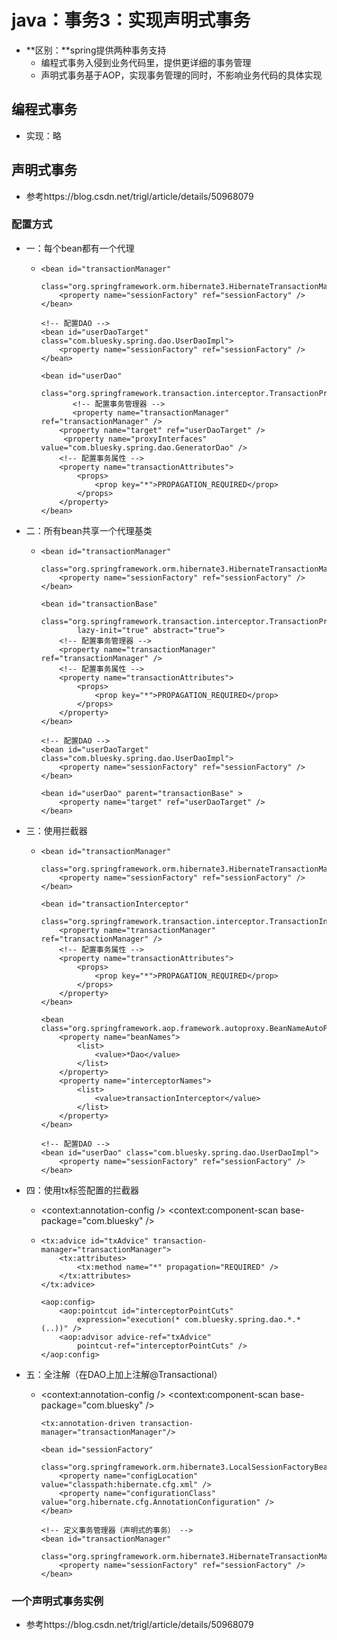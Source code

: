 # java：事务3：实现声明式事务

* **区别：**spring提供两种事务支持
  * 编程式事务入侵到业务代码里，提供更详细的事务管理
  * 声明式事务基于AOP，实现事务管理的同时，不影响业务代码的具体实现



## 编程式事务

* 实现：略



## 声明式事务

* 参考https://blog.csdn.net/trigl/article/details/50968079

### 配置方式

* 一：每个bean都有一个代理

  * <!-- 定义事务管理器（声明式的事务） --> 
        <bean id="transactionManager"
            class="org.springframework.orm.hibernate3.HibernateTransactionManager">
            <property name="sessionFactory" ref="sessionFactory" />
        </bean>

        <!-- 配置DAO -->
        <bean id="userDaoTarget" class="com.bluesky.spring.dao.UserDaoImpl">
            <property name="sessionFactory" ref="sessionFactory" />
        </bean>
        
        <bean id="userDao" 
            class="org.springframework.transaction.interceptor.TransactionProxyFactoryBean"> 
               <!-- 配置事务管理器 --> 
               <property name="transactionManager" ref="transactionManager" />    
            <property name="target" ref="userDaoTarget" /> 
             <property name="proxyInterfaces" value="com.bluesky.spring.dao.GeneratorDao" />
            <!-- 配置事务属性 --> 
            <property name="transactionAttributes"> 
                <props> 
                    <prop key="*">PROPAGATION_REQUIRED</prop>
                </props> 
            </property> 
        </bean>

* 二：所有bean共享一个代理基类

  * <!-- 定义事务管理器（声明式的事务） --> 
        <bean id="transactionManager"
            class="org.springframework.orm.hibernate3.HibernateTransactionManager">
            <property name="sessionFactory" ref="sessionFactory" />
        </bean>

        <bean id="transactionBase" 
                class="org.springframework.transaction.interceptor.TransactionProxyFactoryBean" 
                lazy-init="true" abstract="true"> 
            <!-- 配置事务管理器 --> 
            <property name="transactionManager" ref="transactionManager" /> 
            <!-- 配置事务属性 --> 
            <property name="transactionAttributes"> 
                <props> 
                    <prop key="*">PROPAGATION_REQUIRED</prop> 
                </props> 
            </property> 
        </bean>   
        
        <!-- 配置DAO -->
        <bean id="userDaoTarget" class="com.bluesky.spring.dao.UserDaoImpl">
            <property name="sessionFactory" ref="sessionFactory" />
        </bean>
        
        <bean id="userDao" parent="transactionBase" > 
            <property name="target" ref="userDaoTarget" />  
        </bean>

* 三：使用拦截器

  * <!-- 定义事务管理器（声明式的事务） --> 
        <bean id="transactionManager"
            class="org.springframework.orm.hibernate3.HibernateTransactionManager">
            <property name="sessionFactory" ref="sessionFactory" />
        </bean> 

        <bean id="transactionInterceptor" 
            class="org.springframework.transaction.interceptor.TransactionInterceptor"> 
            <property name="transactionManager" ref="transactionManager" /> 
            <!-- 配置事务属性 --> 
            <property name="transactionAttributes"> 
                <props> 
                    <prop key="*">PROPAGATION_REQUIRED</prop> 
                </props> 
            </property> 
        </bean>
        
        <bean class="org.springframework.aop.framework.autoproxy.BeanNameAutoProxyCreator"> 
            <property name="beanNames"> 
                <list> 
                    <value>*Dao</value>
                </list> 
            </property> 
            <property name="interceptorNames"> 
                <list> 
                    <value>transactionInterceptor</value> 
                </list> 
            </property> 
        </bean> 
        
        <!-- 配置DAO -->
        <bean id="userDao" class="com.bluesky.spring.dao.UserDaoImpl">
            <property name="sessionFactory" ref="sessionFactory" />
        </bean>

* 四：使用tx标签配置的拦截器

  * <context:annotation-config />
    <context:component-scan base-package="com.bluesky" /><!-- 定义事务管理器（声明式的事务） --> 
        <bean id="transactionManager"
            class="org.springframework.orm.hibernate3.HibernateTransactionManager">
            <property name="sessionFactory" ref="sessionFactory" />
        </bean>

  *     <tx:advice id="txAdvice" transaction-manager="transactionManager">
            <tx:attributes>
                <tx:method name="*" propagation="REQUIRED" />
            </tx:attributes>
        </tx:advice>
        
        <aop:config>
            <aop:pointcut id="interceptorPointCuts"
                expression="execution(* com.bluesky.spring.dao.*.*(..))" />
            <aop:advisor advice-ref="txAdvice"
                pointcut-ref="interceptorPointCuts" />       
        </aop:config>

* 五：全注解（在DAO上加上注解@Transactional）

  * <context:annotation-config />
        <context:component-scan base-package="com.bluesky" />

        <tx:annotation-driven transaction-manager="transactionManager"/>
        
        <bean id="sessionFactory" 
                class="org.springframework.orm.hibernate3.LocalSessionFactoryBean"> 
            <property name="configLocation" value="classpath:hibernate.cfg.xml" /> 
            <property name="configurationClass" value="org.hibernate.cfg.AnnotationConfiguration" />
        </bean> 
        
        <!-- 定义事务管理器（声明式的事务） --> 
        <bean id="transactionManager"
            class="org.springframework.orm.hibernate3.HibernateTransactionManager">
            <property name="sessionFactory" ref="sessionFactory" />
        </bean>



### 一个声明式事务实例

* 参考https://blog.csdn.net/trigl/article/details/50968079

